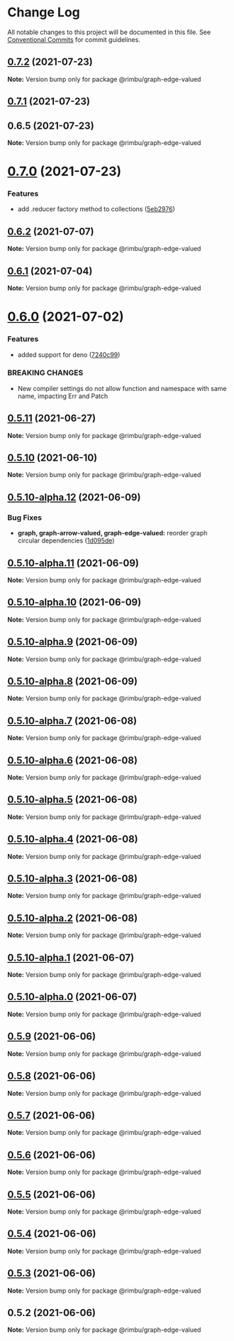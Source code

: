 # Change Log

All notable changes to this project will be documented in this file.
See [Conventional Commits](https://conventionalcommits.org) for commit guidelines.

## [0.7.2](https://github.com/rimbu-org/rimbu/compare/@rimbu/graph-edge-valued@0.7.1...@rimbu/graph-edge-valued@0.7.2) (2021-07-23)

**Note:** Version bump only for package @rimbu/graph-edge-valued





## [0.7.1](https://github.com/rimbu-org/rimbu/compare/@rimbu/graph-edge-valued@0.7.0...@rimbu/graph-edge-valued@0.7.1) (2021-07-23)



## 0.6.5 (2021-07-23)

**Note:** Version bump only for package @rimbu/graph-edge-valued





# [0.7.0](https://github.com/rimbu-org/rimbu/compare/@rimbu/graph-edge-valued@0.6.2...@rimbu/graph-edge-valued@0.7.0) (2021-07-23)


### Features

* add .reducer factory method to collections ([5eb2976](https://github.com/rimbu-org/rimbu/commit/5eb29760ed6b2ce3a739de7663d7d5cacbf12207))





## [0.6.2](https://github.com/rimbu-org/rimbu/compare/@rimbu/graph-edge-valued@0.6.1...@rimbu/graph-edge-valued@0.6.2) (2021-07-07)

**Note:** Version bump only for package @rimbu/graph-edge-valued





## [0.6.1](https://github.com/rimbu-org/rimbu/compare/@rimbu/graph-edge-valued@0.6.0...@rimbu/graph-edge-valued@0.6.1) (2021-07-04)

**Note:** Version bump only for package @rimbu/graph-edge-valued





# [0.6.0](https://github.com/rimbu-org/rimbu/compare/@rimbu/graph-edge-valued@0.5.11...@rimbu/graph-edge-valued@0.6.0) (2021-07-02)


### Features

* added support for deno ([7240c99](https://github.com/rimbu-org/rimbu/commit/7240c998904822e098d2abf6e8e6deda4f165f11))


### BREAKING CHANGES

* New compiler settings do not allow function and namespace with same name, impacting
Err and Patch





## [0.5.11](https://github.com/rimbu-org/rimbu/compare/@rimbu/graph-edge-valued@0.5.10...@rimbu/graph-edge-valued@0.5.11) (2021-06-27)

**Note:** Version bump only for package @rimbu/graph-edge-valued





## [0.5.10](https://github.com/rimbu-org/rimbu/compare/@rimbu/graph-edge-valued@0.5.10-alpha.12...@rimbu/graph-edge-valued@0.5.10) (2021-06-10)

**Note:** Version bump only for package @rimbu/graph-edge-valued





## [0.5.10-alpha.12](https://github.com/rimbu-org/rimbu/compare/@rimbu/graph-edge-valued@0.5.10-alpha.11...@rimbu/graph-edge-valued@0.5.10-alpha.12) (2021-06-09)


### Bug Fixes

* **graph, graph-arrow-valued, graph-edge-valued:** reorder graph circular dependencies ([1d095de](https://github.com/rimbu-org/rimbu/commit/1d095de21f00b21c353954394a09987835b1097a))





## [0.5.10-alpha.11](https://github.com/rimbu-org/rimbu/compare/@rimbu/graph-edge-valued@0.5.10-alpha.10...@rimbu/graph-edge-valued@0.5.10-alpha.11) (2021-06-09)

**Note:** Version bump only for package @rimbu/graph-edge-valued





## [0.5.10-alpha.10](https://github.com/rimbu-org/rimbu/compare/@rimbu/graph-edge-valued@0.5.10-alpha.9...@rimbu/graph-edge-valued@0.5.10-alpha.10) (2021-06-09)

**Note:** Version bump only for package @rimbu/graph-edge-valued





## [0.5.10-alpha.9](https://github.com/rimbu-org/rimbu/compare/@rimbu/graph-edge-valued@0.5.10-alpha.8...@rimbu/graph-edge-valued@0.5.10-alpha.9) (2021-06-09)

**Note:** Version bump only for package @rimbu/graph-edge-valued





## [0.5.10-alpha.8](https://github.com/rimbu-org/rimbu/compare/@rimbu/graph-edge-valued@0.5.10-alpha.7...@rimbu/graph-edge-valued@0.5.10-alpha.8) (2021-06-09)

**Note:** Version bump only for package @rimbu/graph-edge-valued





## [0.5.10-alpha.7](https://github.com/rimbu-org/rimbu/compare/@rimbu/graph-edge-valued@0.5.10-alpha.6...@rimbu/graph-edge-valued@0.5.10-alpha.7) (2021-06-08)

**Note:** Version bump only for package @rimbu/graph-edge-valued





## [0.5.10-alpha.6](https://github.com/rimbu-org/rimbu/compare/@rimbu/graph-edge-valued@0.5.10-alpha.5...@rimbu/graph-edge-valued@0.5.10-alpha.6) (2021-06-08)

**Note:** Version bump only for package @rimbu/graph-edge-valued





## [0.5.10-alpha.5](https://github.com/rimbu-org/rimbu/compare/@rimbu/graph-edge-valued@0.5.10-alpha.4...@rimbu/graph-edge-valued@0.5.10-alpha.5) (2021-06-08)

**Note:** Version bump only for package @rimbu/graph-edge-valued





## [0.5.10-alpha.4](https://github.com/rimbu-org/rimbu/compare/@rimbu/graph-edge-valued@0.5.10-alpha.3...@rimbu/graph-edge-valued@0.5.10-alpha.4) (2021-06-08)

**Note:** Version bump only for package @rimbu/graph-edge-valued





## [0.5.10-alpha.3](https://github.com/rimbu-org/rimbu/compare/@rimbu/graph-edge-valued@0.5.10-alpha.2...@rimbu/graph-edge-valued@0.5.10-alpha.3) (2021-06-08)

**Note:** Version bump only for package @rimbu/graph-edge-valued





## [0.5.10-alpha.2](https://github.com/rimbu-org/rimbu/compare/@rimbu/graph-edge-valued@0.5.10-alpha.1...@rimbu/graph-edge-valued@0.5.10-alpha.2) (2021-06-08)

**Note:** Version bump only for package @rimbu/graph-edge-valued





## [0.5.10-alpha.1](https://github.com/rimbu-org/rimbu/compare/@rimbu/graph-edge-valued@0.5.10-alpha.0...@rimbu/graph-edge-valued@0.5.10-alpha.1) (2021-06-07)

**Note:** Version bump only for package @rimbu/graph-edge-valued





## [0.5.10-alpha.0](https://github.com/rimbu-org/rimbu/compare/@rimbu/graph-edge-valued@0.5.9...@rimbu/graph-edge-valued@0.5.10-alpha.0) (2021-06-07)

**Note:** Version bump only for package @rimbu/graph-edge-valued





## [0.5.9](https://github.com/rimbu-org/rimbu/compare/@rimbu/graph-edge-valued@0.5.8...@rimbu/graph-edge-valued@0.5.9) (2021-06-06)

**Note:** Version bump only for package @rimbu/graph-edge-valued





## [0.5.8](https://github.com/rimbu-org/rimbu/compare/@rimbu/graph-edge-valued@0.5.7...@rimbu/graph-edge-valued@0.5.8) (2021-06-06)

**Note:** Version bump only for package @rimbu/graph-edge-valued





## [0.5.7](https://github.com/rimbu-org/rimbu/compare/@rimbu/graph-edge-valued@0.5.6...@rimbu/graph-edge-valued@0.5.7) (2021-06-06)

**Note:** Version bump only for package @rimbu/graph-edge-valued





## [0.5.6](https://github.com/rimbu-org/rimbu/compare/@rimbu/graph-edge-valued@0.5.5...@rimbu/graph-edge-valued@0.5.6) (2021-06-06)

**Note:** Version bump only for package @rimbu/graph-edge-valued





## [0.5.5](https://github.com/rimbu-org/rimbu/compare/@rimbu/graph-edge-valued@0.5.4...@rimbu/graph-edge-valued@0.5.5) (2021-06-06)

**Note:** Version bump only for package @rimbu/graph-edge-valued





## [0.5.4](https://github.com/rimbu-org/rimbu/compare/@rimbu/graph-edge-valued@0.5.3...@rimbu/graph-edge-valued@0.5.4) (2021-06-06)

**Note:** Version bump only for package @rimbu/graph-edge-valued





## [0.5.3](https://github.com/rimbu-org/rimbu/compare/@rimbu/graph-edge-valued@0.5.2...@rimbu/graph-edge-valued@0.5.3) (2021-06-06)

**Note:** Version bump only for package @rimbu/graph-edge-valued





## 0.5.2 (2021-06-06)

**Note:** Version bump only for package @rimbu/graph-edge-valued
